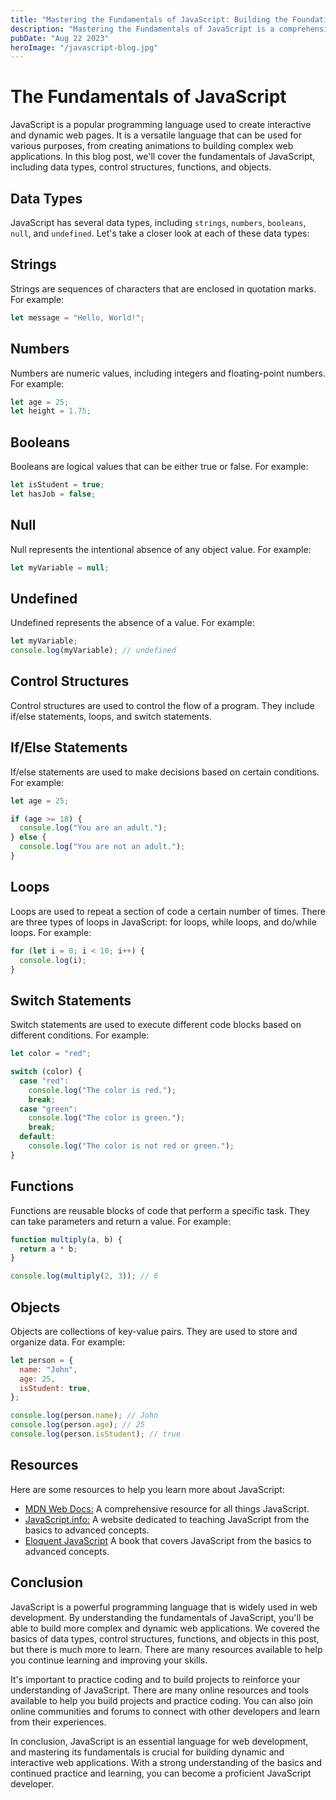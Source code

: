 ```yaml
---
title: "Mastering the Fundamentals of JavaScript: Building the Foundation for Web Development Success"
description: "Mastering the Fundamentals of JavaScript is a comprehensive guide that covers all the essential concepts of JavaScript, including data types, control structures, functions, and objects. This blog post aims to provide readers with a solid foundation in JavaScript, helping them to build dynamic and interactive web applications. The post also includes useful resources for continued learning and practice, making it an excellent resource for both beginners and experienced developers looking to improve their JavaScript skills. With this guide, readers can gain the knowledge and confidence they need to become proficient JavaScript developers."
pubDate: "Aug 22 2023"
heroImage: "/javascript-blog.jpg"
---
```


# The Fundamentals of JavaScript

JavaScript is a popular programming language used to create interactive and dynamic web pages. It is a versatile language that can be used for various purposes, from creating animations to building complex web applications. In this blog post, we'll cover the fundamentals of JavaScript, including data types, control structures, functions, and objects.

## Data Types

JavaScript has several data types, including `strings`, `numbers`, `booleans`, `null`, and `undefined`. Let's take a closer look at each of these data types:

## Strings

Strings are sequences of characters that are enclosed in quotation marks. For example:

```javascript
let message = "Hello, World!";
```

## Numbers

Numbers are numeric values, including integers and floating-point numbers. For example:

```javascript
let age = 25;
let height = 1.75;
```

## Booleans

Booleans are logical values that can be either true or false. For example:

```javascript
let isStudent = true;
let hasJob = false;
```

## Null

Null represents the intentional absence of any object value. For example:

```javascript
let myVariable = null;
```

## Undefined

Undefined represents the absence of a value. For example:

```javascript
let myVariable;
console.log(myVariable); // undefined
```

## Control Structures

Control structures are used to control the flow of a program. They include if/else statements, loops, and switch statements.

## If/Else Statements

If/else statements are used to make decisions based on certain conditions. For example:

```javascript
let age = 25;

if (age >= 18) {
  console.log("You are an adult.");
} else {
  console.log("You are not an adult.");
}
```

## Loops

Loops are used to repeat a section of code a certain number of times. There are three types of loops in JavaScript: for loops, while loops, and do/while loops. For example:

```javascript
for (let i = 0; i < 10; i++) {
  console.log(i);
}
```

## Switch Statements

Switch statements are used to execute different code blocks based on different conditions. For example:

```javascript
let color = "red";

switch (color) {
  case "red":
    console.log("The color is red.");
    break;
  case "green":
    console.log("The color is green.");
    break;
  default:
    console.log("The color is not red or green.");
}
```

## Functions

Functions are reusable blocks of code that perform a specific task. They can take parameters and return a value. For example:

```javascript
function multiply(a, b) {
  return a * b;
}

console.log(multiply(2, 3)); // 6
```

## Objects

Objects are collections of key-value pairs. They are used to store and organize data. For example:

```javascript
let person = {
  name: "John",
  age: 25,
  isStudent: true,
};

console.log(person.name); // John
console.log(person.age); // 25
console.log(person.isStudent); // true
```

## Resources

Here are some resources to help you learn more about JavaScript:

- [MDN Web Docs:](https://developer.mozilla.org/en-US/docs/Web/JavaScript) A comprehensive resource for all things JavaScript.
- [JavaScript.info:](https://javascript.info/) A website dedicated to teaching JavaScript from the basics to advanced concepts.
- [Eloquent JavaScript](https://eloquentjavascript.net/) A book that covers JavaScript from the basics to advanced concepts.

## Conclusion

JavaScript is a powerful programming language that is widely used in web development. By understanding the fundamentals of JavaScript, you'll be able to build more complex and dynamic web applications. We covered the basics of data types, control structures, functions, and objects in this post, but there is much more to learn. There are many resources available to help you continue learning and improving your skills.

It's important to practice coding and to build projects to reinforce your understanding of JavaScript. There are many online resources and tools available to help you build projects and practice coding. You can also join online communities and forums to connect with other developers and learn from their experiences.

In conclusion, JavaScript is an essential language for web development, and mastering its fundamentals is crucial for building dynamic and interactive web applications. With a strong understanding of the basics and continued practice and learning, you can become a proficient JavaScript developer.
